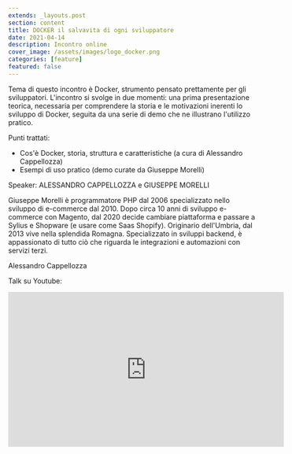 ```yaml
---
extends: _layouts.post
section: content
title: DOCKER il salvavita di ogni sviluppatore
date: 2021-04-14
description: Incontro online
cover_image: /assets/images/logo_docker.png
categories: [feature]
featured: false
---
```

Tema di questo incontro è Docker, strumento pensato prettamente per gli sviluppatori. L'incontro si svolge in due momenti: una prima presentazione teorica, necessaria per comprendere la storia e le motivazioni inerenti lo sviluppo di Docker, seguita da una serie di demo che ne illustrano l'utilizzo pratico.

Punti trattati:
- Cos'è Docker, storia, struttura e caratteristiche (a cura di Alessandro Cappellozza)
- Esempi di uso pratico (demo curate da Giuseppe Morelli)

Speaker: ALESSANDRO CAPPELLOZZA e GIUSEPPE MORELLI

Giuseppe Morelli è programmatore PHP dal 2006 specializzato nello sviluppo di e-commerce dal 2010.
Dopo circa 10 anni di sviluppo e-commerce con Magento, dal 2020 decide cambiare piattaforma e passare a Sylius e Shopware (e usare come Saas Shopify).
Originario dell'Umbria, dal 2013 vive nella splendida Romagna. Specializzato in sviluppi backend, è appassionato di tutto ciò che riguarda le integrazioni e automazioni con servizi terzi.


Alessandro Cappellozza

Talk su Youtube:
<iframe width="560" height="315" src="https://www.youtube.com/embed/10fNHyHt0Qw" title="YouTube video player" frameborder="0" allow="accelerometer; autoplay; clipboard-write; encrypted-media; gyroscope; picture-in-picture" allowfullscreen></iframe>
